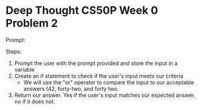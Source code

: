 # Deep Thought CS50P Week 0 Problem 2

Prompt:

Steps:
1) Prompt the user with the prompt provided and store the input in a variable 
2) Create an if statement to check if the user's input meets our criteria
    - We will use the "or" operator to compare the input to our acceptable answers (42, forty-two, and forty two.
3) Return our answer. Yes if the user's input matches our expected answer, no if it does not.
